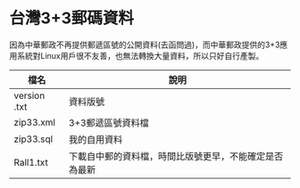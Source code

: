 # 台灣3+3郵碼資料

因為中華郵政不再提供郵遞區號的公開資料(去函問過)，而中華郵政提供的3+3應用系統對Linux用戶很不友善，也無法轉換大量資料，所以只好自行產製。

|  檔名 |說明   |
| ------------ | ------------ |
|version .txt | 資料版號 |
|zip33.xml | 3+3郵遞區號資料檔 |
|zip33.sql | 我的自用資料 |
|Rall1.txt | 下載自中郵的資料檔，時間比版號更早，不能確定是否為最新 |

